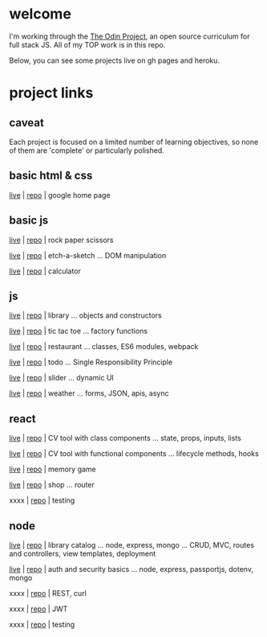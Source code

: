 # welcome

I'm working through the [The Odin Project](https://theodinproject.com/about), an open source curriculum for full stack JS. All of my TOP work is in this repo.

Below, you can see some projects live on gh pages and heroku.

# project links

## caveat

Each project is focused on a limited number of learning objectives, so none of them are 'complete' or particularly polished.

## basic html & css

[live](https://qooqu.github.io/top/fdns/goog/) |
[repo](https://github.com/qooqu/top/tree/main/fdns/goog) |
google home page

## basic js

[live](https://qooqu.github.io/top/fdns/rps/) |
[repo](https://github.com/qooqu/top/tree/main/fdns/rps) |
rock paper scissors

[live](https://qooqu.github.io/top/fdns/etch-a-sk/) |
[repo](https://github.com/qooqu/top/tree/main/fdns/etch-a-sk) |
etch-a-sketch ... DOM manipulation

[live](https://qooqu.github.io/top/fdns/calc/) |
[repo](https://github.com/qooqu/top/tree/main/fdns/calc) |
calculator

## js

[live](https://qooqu.github.io/top/js/library/localHost/) |
[repo](https://github.com/qooqu/top/tree/main/js/library/localHost) |
library ... objects and constructors

[live](https://qooqu.github.io/top/js/tictactoe/) |
[repo](https://github.com/qooqu/top/tree/main/js/tictactoe) |
tic tac toe ... factory functions

[live](https://qooqu.github.io/top/js/restaurant/dist/) |
[repo](https://github.com/qooqu/top/tree/main/js/restaurant/dist/) |
restaurant ... classes, ES6 modules, webpack

[live](https://qooqu.github.io/top/js/todo/dist/) |
[repo](https://github.com/qooqu/top/tree/main/js/todo/dist/) |
todo ... Single Responsibility Principle

[live](https://qooqu.github.io/top/js/dynamic-UI/slider/dist/) |
[repo](https://github.com/qooqu/top/tree/main/js/dynamic-UI/slider/dist/) |
slider ... dynamic UI

[live](https://qooqu.github.io/top/js/weather/dist/) |
[repo](https://github.com/qooqu/top/tree/main/js/weather/dist/) |
weather ... forms, JSON, apis, async

## react

[live](https://qooqu.github.io/top-js-react-cv-project-classes/) |
[repo](https://github.com/qooqu/top/tree/main/js/react/cv-project-classes) |
CV tool with class components ... state, props, inputs, lists

[live](https://qooqu.github.io/top-js-react-cv-project-classes/) |
[repo](https://github.com/qooqu/top/tree/main/js/react/cv-project-classes) |
CV tool with functional components ... lifecycle methods, hooks

[live](https://qooqu.github.io/top-js-react-memory-game/) |
[repo](https://github.com/qooqu/top/tree/main/js/react/memory-game/) |
memory game

[live](https://qooqu.github.io/top-js-react-shop/) |
[repo](https://github.com/qooqu/top/tree/main/js/react/shop/) |
shop ... router

xxxx |
[repo](https://github.com/qooqu/top/tree/main/js/testing/) |
testing

## node

[live](https://top-library.herokuapp.com/catalog) |
[repo](https://github.com/qooqu/top/tree/main/node/library) |
library catalog ... node, express, mongo ... CRUD, MVC, routes and controllers, view templates, deployment

[live](https://top-auth-basics.herokuapp.com/) |
[repo](https://github.com/qooqu/top/tree/main/node/auth-basics) |
auth and security basics ... node, express, passportjs, dotenv, mongo

xxxx |
[repo](https://github.com/qooqu/top/tree/main/node/REST) |
REST, curl

xxxx |
[repo](https://github.com/qooqu/top/tree/main/node/jwt) |
JWT

xxxx |
[repo](https://github.com/qooqu/top/tree/main/node/testing) |
testing
